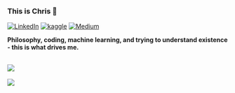 ### This is Chris 🤗

[![LinkedIn](https://img.shields.io/badge/-chrismlemke-blue?style=flat&logo=Linkedin&logoColor=white&link=https://www.linkedin.com/in/chrismlemke/)](https://www.linkedin.com/in/chrismlemke)
[![kaggle](https://img.shields.io/badge/-christopherlemke-white?style=flat&logo=Kaggle&logoColor=black&link=https://www.kaggle.com/christopherlemke)](https://www.kaggle.com/christopherlemke)
[![Medium](https://img.shields.io/badge/-chris.lemke-black?style=flat&logo=Medium&logoColor=white&link=https://medium.com/@chris.lemke)](https://medium.com/@chris.lemke)
<br>

<b>Philosophy, coding, machine learning, and trying to understand existence - this is what drives me.</b>



<br>

<a href="https://github.com/stoffy">
<img align="center" src="https://github-readme-stats.vercel.app/api?username=stoffy&count_private=true&include_all_commits=true&show_icons=true&locale=en" /> 
</a> 

<br>
<br>

<a href="https://github.com/stoffy">
<img align="center" src="https://github-readme-stats.vercel.app/api/top-langs/?username=stoffy"/>
</a>

<br>
<br>



